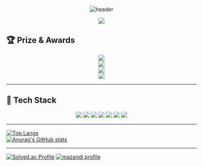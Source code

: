 <!-- 헤더 애니메이션 -->
<div align="center">
  
  ![header](https://capsule-render.vercel.app/api?type=waving&color=0:6A82FB,100:FC5C7D&height=200&section=header&text=Welcome%20to%20My%20GitHub!&fontSize=40&fontColor=ffffff&animation=fadeIn)

</div>

<!-- 글씨 애니메이션 -->
<p align="center">
  <img src="https://readme-typing-svg.herokuapp.com?font=Fira+Code&pause=1000&color=6A82FB&center=true&vCenter=true&width=435&lines=Backend+Developer+in+Progress;Always+Learning+New+Things;Growing+Day+by+Day"/>
</p>

## 🏆 Prize & Awards  

<p align="center">
  <img src="https://capsule-render.vercel.app/api?type=rect&color=0:6A82FB,100:FC5C7D&height=50&text=🥇%202024%20캡스톤%20아이디어%20경진대회%20최우수상&fontSize=14&fontColor=ffffff"/>
  <br/>
  <img src="https://capsule-render.vercel.app/api?type=rect&color=0:20C997,100:2DD4BF&height=50&text=🏅%202025%20RealTon(해커톤)%20울산광역시의회%20의장상&fontSize=14&fontColor=ffffff"/>
  <br/>
  <img src="https://capsule-render.vercel.app/api?type=rect&color=0:38BDF8,100:60A5FA&height=50&text=🥈%202025%20UoU%20창의적%20종합설계%20경진대회%20우수상&fontSize=14&fontColor=ffffff"/>
  <br/>
  <img src="https://capsule-render.vercel.app/api?type=rect&color=0:6A82FB,100:FBBF24&height=50&text=🥇%202025%20AI%26의료공학%20프로젝트%20공모전%20최우수상&fontSize=14&fontColor=ffffff"/>
</p>

---

## 🔧 Tech Stack  

<p align="center">
  <img src="https://img.shields.io/badge/Java-007396?style=for-the-badge&logo=openjdk&logoColor=white"/>
  <img src="https://img.shields.io/badge/Spring-6DB33F?style=for-the-badge&logo=spring&logoColor=white"/>
  <img src="https://img.shields.io/badge/MySQL-4479A1?style=for-the-badge&logo=mysql&logoColor=white"/>
  <img src="https://img.shields.io/badge/Redis-DC382D?style=for-the-badge&logo=redis&logoColor=white"/>
  <img src="https://img.shields.io/badge/AWS-232F3E?style=for-the-badge&logo=amazon-aws&logoColor=white"/>
  <img src="https://img.shields.io/badge/Docker-2496ED?style=for-the-badge&logo=docker&logoColor=white"/>
  <img src="https://img.shields.io/badge/Git-F05032?style=for-the-badge&logo=git&logoColor=white"/>

</p>

---

[![Top Langs](https://github-readme-stats.vercel.app/api/top-langs/?username=hsmygit&layout=compact&theme=tokyonight)](https://github.com/anuraghazra/github-readme-stats)  
[![Anurag's GitHub stats](https://github-readme-stats.vercel.app/api?username=hsmygit&show_icons=true&theme=tokyonight)](https://github.com/anuraghazra/github-readme-stats)

---

[![Solved.ac Profile](http://mazassumnida.wtf/api/v2/generate_badge?boj=rlagustn0709)](https://solved.ac/rlagustn0709/)
[![mazandi profile](http://mazandi.herokuapp.com/api?handle=rlagustn0709&theme=warm)](https://solved.ac/rlagustn0709/)

